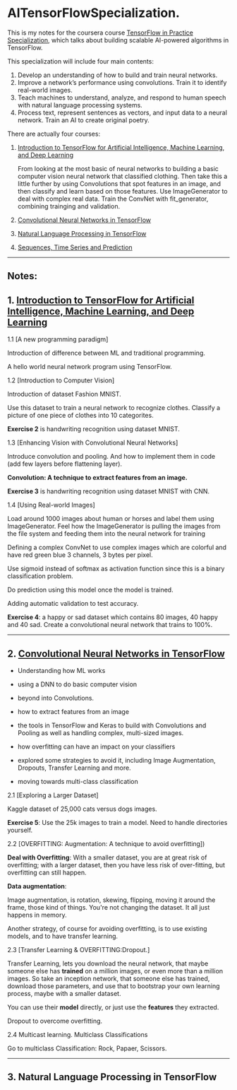 # AITensorFlowSpecialization.

This is my notes for the coursera course [TensorFlow in Practice Specialization](https://www.coursera.org/specializations/tensorflow-in-practice), which talks about building scalable AI-powered algorithms in TensorFlow.

This specialization will include four main contents:
1. Develop an understanding of how to build and train neural networks.
2. Improve a network’s performance using convolutions. Train it to identify real-world images.  
3. Teach machines to understand, analyze, and respond to human speech with natural language processing systems.  
4. Process text, represent sentences as vectors, and input data to a neural network. Train an AI to create original poetry.



There are actually four courses:
1. [Introduction to TensorFlow for Artificial Intelligence, Machine Learning, and Deep Learning](https://www.coursera.org/learn/introduction-tensorflow)

   From looking at the most basic of neural networks to building a basic computer vision neural network that classified clothing. Then take this a little further by using Convolutions that spot features in an image, and then classify and learn based on those features. Use ImageGenerator to deal with complex real data. Train the ConvNet with fit_generator, combining trainging and validation.



2. [Convolutional Neural Networks in TensorFlow](https://www.coursera.org/learn/convolutional-neural-networks-tensorflow)
3. [Natural Language Processing in TensorFlow](https://www.coursera.org/learn/natural-language-processing-tensorflow)
4. [Sequences, Time Series and Prediction](https://www.coursera.org/learn/tensorflow-sequences-time-series-and-prediction)

------

## Notes:

## 1. [Introduction to TensorFlow for Artificial Intelligence, Machine Learning, and Deep Learning](https://www.coursera.org/learn/introduction-tensorflow)


1.1 [A new programming paradigm]

Introduction of difference between ML and traditional programming.

A hello world neural network program using TensorFlow.

1.2 [Introduction to Computer Vision]

Introduction of dataset Fashion MNIST.

Use this dataset to train a neural network to recognize clothes. Classify a picture of one piece of clothes into 10 categorites.

**Exercise 2** is handwriting recognition using dataset MNIST.

1.3 [Enhancing Vision with Convolutional Neural Networks]

Introduce convolution and pooling. And how to implement them in code (add few layers before flattening layer).

**Convolution: A technique to extract features from an image.**

**Exercise 3** is handwriting recognition using dataset MNIST with CNN.


1.4 [Using Real-world Images]

Load around 1000 images about human or horses and label them using ImageGenerator. Feel how the ImageGenerator is pulling the images from the file system and feeding them into the neural network for training

Defining a complex ConvNet to use complex images which are colorful and have red green blue 3 channels, 3 bytes per pixel.

Use sigmoid instead of softmax as activation function since this is a binary classification problem.

Do prediction using this model once the model is trained.

Adding automatic validation to test accuracy.

**Exercise 4**: a happy or sad dataset which contains 80 images, 40 happy and 40 sad. Create a convolutional neural network that trains to 100%.


------

## 2. [Convolutional Neural Networks in TensorFlow](https://www.coursera.org/learn/convolutional-neural-networks-tensorflow)

- Understanding how ML works
- using a DNN to do basic computer vision
- beyond into Convolutions.

- how to extract features from an image
- the tools in TensorFlow and Keras to build with Convolutions and Pooling as well as handling complex, multi-sized images.

- how overfitting can have an impact on your classifiers
- explored some strategies to avoid it, including Image Augmentation, Dropouts, Transfer Learning and more.  
- moving towards multi-class classification

2.1 [Exploring a Larger Dataset]

Kaggle dataset of 25,000 cats versus dogs images.

**Exercise 5**: Use the 25k images to train a model. Need to handle directories yourself.

2.2 [OVERFITTING: Augmentation: A technique to avoid overfitting])

**Deal with Overfitting**: With a smaller dataset, you are at great risk of overfitting; with a larger dataset, then you have less risk of over-fitting, but overfitting can still happen.

**Data augmentation**:

Image augmentation, is rotation, skewing, flipping, moving it around the frame, those kind of things. You're not changing the dataset. It all just happens in memory.

Another strategy, of course for avoiding overfitting, is to use existing models, and to have transfer learning.

2.3 [Transfer Learning & OVERFITTING:Dropout.]

Transfer Learning, lets you download the neural network, that maybe someone else has **trained** on a million images, or even more than a million images. So take an inception network, that someone else has trained, download those parameters, and use that to bootstrap your own learning process, maybe with a smaller dataset.

You can use their **model** directly, or just use the **features** they extracted.

Dropout to overcome overfitting.

2.4 Multicast learning. Multiclass Classifications

Go to multiclass Classification: Rock, Papaer, Scissors.

------

## 3. Natural Language Processing in TensorFlow
